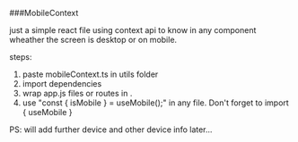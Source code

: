###MobileContext

just a simple react file using context api to know in any component wheather the screen is desktop or on mobile.

steps:
1. paste mobileContext.ts in utils folder
2. import dependencies
3. wrap app.js files or routes in <MobileProvider>.
4. use "const { isMobile } = useMobile();" in any file. Don't forget to import { useMobile }


PS: will add further device and other device info later...
